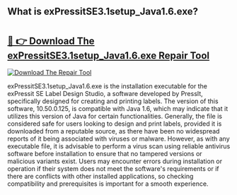 ## What is exPressitSE3.1setup_Java1.6.exe? 

# <h2><a href="https://exedetect.com/download.php?exPressitSE3.1setup_Java1.6.exe">🔗 👉 Download The exPressitSE3.1setup_Java1.6.exe Repair Tool</a></h2>

[![Download The Repair Tool](https://exedetect.com/download-button.jpg)](https://exedetect.com/download.php?exPressitSE3.1setup_Java1.6.exe)

exPressitSE3.1setup_Java1.6.exe is the installation executable for the exPressit SE Label Design Studio, a software developed by PressIt, specifically designed for creating and printing labels. The version of this software, 10.50.0.125, is compatible with Java 1.6, which may indicate that it utilizes this version of Java for certain functionalities. Generally, the file is considered safe for users looking to design and print labels, provided it is downloaded from a reputable source, as there have been no widespread reports of it being associated with viruses or malware. However, as with any executable file, it is advisable to perform a virus scan using reliable antivirus software before installation to ensure that no tampered versions or malicious variants exist. Users may encounter errors during installation or operation if their system does not meet the software's requirements or if there are conflicts with other installed applications, so checking compatibility and prerequisites is important for a smooth experience.